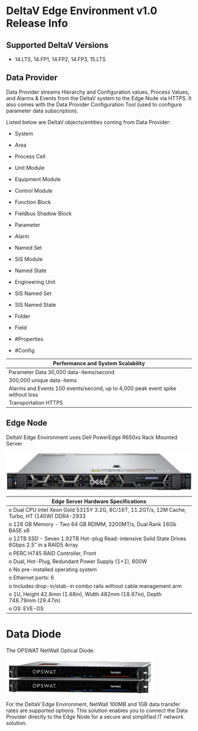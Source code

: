 
# DeltaV Edge Environment v1.0 Release Info

## Supported DeltaV Versions

- 14.LTS, 14.FP1, 14.FP2, 14.FP3, 15.LTS

## Data Provider

Data Provider streams Hierarchy and Configuration values, Process Values, and Alarms & Events from the DeltaV system to the Edge Node via HTTPS.
It also comes with the Data Provider Configuration Tool (used to configure parameter data subscription).

Listed below are DeltaV objects/entities coming from Data Provider:

- System

- Area

- Process Cell

- Unit Module

- Equipment Module

- Control Module

- Function Block

- Fieldbus Shadow Block

- Parameter

- Alarm

- Named Set

- SIS Module

- Named State

- Engineering Unit

- SIS Named Set

- SIS Named State

- Folder

- Field

- #Properties

- #Config


|  Performance and System Scalability |
| ------------------------------------------ | 
| Parameter Data	30,000 data-items/second |
| 300,000 unique data-items |
| Alarms and Events	100 events/second, up to 4,000 peak event spike without loss |
| Transportation	HTTPS |
 


## Edge Node	

DeltaV Edge Environment uses Dell PowerEdge R650xs Rack Mounted Server


![Figure 1-1. DeltaV Edge Server (Dell PowerEdge R650xs Rack Mounted Server)](images/edge-server.png)


|  Edge Server Hardware Specifications  |
| ------------------------------------------------------------------------------------------------- |
| o	Dual CPU Intel Xeon Gold 5315Y 3.2G, 8C/16T, 11.2GT/s, 12M Cache, Turbo, HT (140W) DDR4-2933   |
| o	128 GB Memory - Two 64 GB RDIMM, 3200MT/s, Dual Rank 16Gb BASE x8                              |
| o	12TB SSD - Seven 1.92TB Hot-plug Read-intensive Solid State Drives 6Gbps 2.5” in a RAID5 Array | 
| o	PERC H745 RAID Controller, Front                                                               | 
| o	Dual, Hot-Plug, Redundant Power Supply (1+1), 600W                                             | 
| o	No pre-installed operating system                                                              | 
| o	Ethernet ports: 6                                                                             | 
| o	Includes drop-in/stab-in combo rails without cable management arm                             | 
| o	1U, Height 42.8mm (1.68in), Width 482mm (18.97in), Depth 748.79mm (29.47in)                   |  
| o	OS: EVE-OS                                                                                    |



# Data Diode	

The OPSWAT NetWall Optical Diode. 
 
<img src="images/opswat-data-diode.png" width=400>

For the DeltaV Edge Environment, NetWall 100MB and 1GB data transfer rates are supported options. This solution enables you to connect the Data Provider directly to the Edge Node for a secure and simplified IT network solution.




